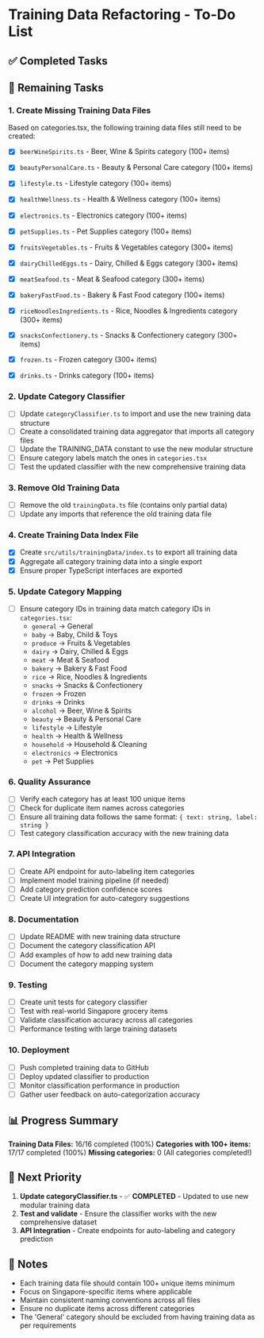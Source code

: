 # Training Data Refactoring - To-Do List

## ✅ Completed Tasks

## 🔄 Remaining Tasks

### 1. Create Missing Training Data Files
Based on categories.tsx, the following training data files still need to be created:

- [x] `beerWineSpirits.ts` - Beer, Wine & Spirits category (100+ items)
- [x] `beautyPersonalCare.ts` - Beauty & Personal Care category (100+ items)
- [x] `lifestyle.ts` - Lifestyle category (100+ items)
- [x] `healthWellness.ts` - Health & Wellness category (100+ items)
- [x] `electronics.ts` - Electronics category (100+ items)
- [x] `petSupplies.ts` - Pet Supplies category (100+ items)
- [x] `fruitsVegetables.ts` - Fruits & Vegetables category (300+ items)
- [x] `dairyChilledEggs.ts` - Dairy, Chilled & Eggs category (300+ items)
- [x] `meatSeafood.ts` - Meat & Seafood category (300+ items)
- [x] `bakeryFastFood.ts` - Bakery & Fast Food category (100+ items)
- [x] `riceNoodlesIngredients.ts` - Rice, Noodles & Ingredients category (300+ items)
- [x] `snacksConfectionery.ts` - Snacks & Confectionery category (300+ items)
- [x] `frozen.ts` - Frozen category (300+ items)
- [x] `drinks.ts` - Drinks category (100+ items)


### 2. Update Category Classifier
- [ ] Update `categoryClassifier.ts` to import and use the new training data structure
- [ ] Create a consolidated training data aggregator that imports all category files
- [ ] Update the TRAINING_DATA constant to use the new modular structure
- [ ] Ensure category labels match the ones in `categories.tsx`
- [ ] Test the updated classifier with the new comprehensive training data

### 3. Remove Old Training Data
- [ ] Remove the old `trainingData.ts` file (contains only partial data)
- [ ] Update any imports that reference the old training data file

### 4. Create Training Data Index File
- [x] Create `src/utils/trainingData/index.ts` to export all training data
- [x] Aggregate all category training data into a single export
- [x] Ensure proper TypeScript interfaces are exported

### 5. Update Category Mapping
- [ ] Ensure category IDs in training data match category IDs in `categories.tsx`:
  - `general` → General
  - `baby` → Baby, Child & Toys
  - `produce` → Fruits & Vegetables
  - `dairy` → Dairy, Chilled & Eggs
  - `meat` → Meat & Seafood
  - `bakery` → Bakery & Fast Food
  - `rice` → Rice, Noodles & Ingredients
  - `snacks` → Snacks & Confectionery
  - `frozen` → Frozen
  - `drinks` → Drinks
  - `alcohol` → Beer, Wine & Spirits
  - `beauty` → Beauty & Personal Care
  - `lifestyle` → Lifestyle
  - `health` → Health & Wellness
  - `household` → Household & Cleaning
  - `electronics` → Electronics
  - `pet` → Pet Supplies

### 6. Quality Assurance
- [ ] Verify each category has at least 100 unique items
- [ ] Check for duplicate item names across categories
- [ ] Ensure all training data follows the same format: `{ text: string, label: string }`
- [ ] Test category classification accuracy with the new training data

### 7. API Integration
- [ ] Create API endpoint for auto-labeling item categories
- [ ] Implement model training pipeline (if needed)
- [ ] Add category prediction confidence scores
- [ ] Create UI integration for auto-category suggestions

### 8. Documentation
- [ ] Update README with new training data structure
- [ ] Document the category classification API
- [ ] Add examples of how to add new training data
- [ ] Document the category mapping system

### 9. Testing
- [ ] Create unit tests for category classifier
- [ ] Test with real-world Singapore grocery items
- [ ] Validate classification accuracy across all categories
- [ ] Performance testing with large training datasets

### 10. Deployment
- [ ] Push completed training data to GitHub
- [ ] Deploy updated classifier to production
- [ ] Monitor classification performance in production
- [ ] Gather user feedback on auto-categorization accuracy

## 📊 Progress Summary

**Training Data Files:** 16/16 completed (100%)
**Categories with 100+ items:** 17/17 completed (100%)
**Missing categories:** 0 (All categories completed!)

## 🎯 Next Priority

1. **Update categoryClassifier.ts** - ✅ **COMPLETED** - Updated to use new modular training data
2. **Test and validate** - Ensure the classifier works with the new comprehensive dataset
3. **API Integration** - Create endpoints for auto-labeling and category prediction

## 📝 Notes

- Each training data file should contain 100+ unique items minimum
- Focus on Singapore-specific items where applicable
- Maintain consistent naming conventions across all files
- Ensure no duplicate items across different categories
- The 'General' category should be excluded from having training data as per requirements
